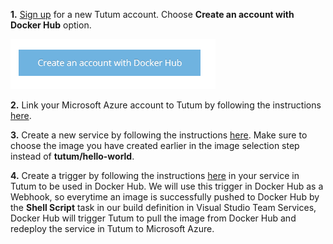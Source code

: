 **1.** [Sign up](https://www.tutum.co/) for a new Tutum account. Choose **Create an account with Docker Hub** option.


![](<media/create-tutum-account.png>)

**2.** Link your Microsoft Azure account to Tutum by following the instructions [here](https://support.tutum.co/support/solutions/articles/5000560928-link-your-microsoft-azure-account).


**3.** Create a new service by following the instructions [here](https://support.tutum.co/support/solutions/articles/5000525024-your-first-service). Make sure to choose the image you have created earlier in the image selection step instead of **tutum/hello-world**.


**4.** Create a trigger by following the instructions [here](https://support.tutum.co/support/solutions/articles/5000513815-triggers) in your service in Tutum to be used in Docker Hub. We will use this trigger in Docker Hub as a Webhook, so everytime an image is successfully pushed to Docker Hub by the **Shell Script** task in our build definition in Visual Studio Team Services, Docker Hub will trigger Tutum to pull the image from Docker Hub and redeploy the service in Tutum to Microsoft Azure.






